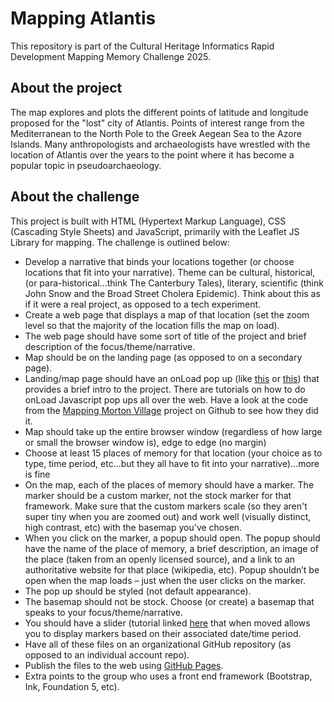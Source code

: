 # Mapping Atlantis
This repository is part of the Cultural Heritage Informatics Rapid Development Mapping Memory Challenge 2025.

## About the project
The map explores and plots the different points of latitude and longitude proposed for the "lost" city of Atlantis. Points of interest range from the Mediterranean to the North Pole to the Greek Aegean Sea to the Azore Islands. Many anthropologists and archaeologists have wrestled with the location of Atlantis over the years to the point where it has become a popular topic in pseudoarchaeology.

## About the challenge
This project is built with HTML (Hypertext Markup Language), CSS (Cascading Style Sheets) and JavaScript, primarily with the Leaflet JS Library for mapping. 
The challenge is outlined below:
- Develop a narrative that binds your locations together (or choose locations that fit into your narrative). Theme can be cultural, historical, (or para-historical…think The Canterbury Tales), literary, scientific (think John Snow and the Broad Street Cholera Epidemic). Think about this as if it were a real project, as opposed to a tech experiment.
- Create a web page that displays a map of that location (set the zoom level so that the majority of the location fills the map on load).
- The web page should have some sort of title of the project and brief description of the focus/theme/narrative.
- Map should be on the landing page (as opposed to on a secondary page).
- Landing/map page should have an onLoad pop up (like [this](https://msu-anthropology.github.io/daea/) or [this](https://mappingmv.matrix.msu.edu/)) that provides a brief intro to the project. There are tutorials on how to do onLoad Javascript pop ups all over the web. Have a look at the code from the [Mapping Morton Village](https://github.com/beyeraut/mappingmvfinal-master) project on Github to see how they did it.
- Map should take up the entire browser window (regardless of how large or small the browser window is), edge to edge (no margin)
- Choose at least 15 places of memory for that location (your choice as to type, time period, etc…but they all have to fit into your narrative)…more is fine
- On the map, each of the places of memory should have a marker. The marker should be a custom marker, not the stock marker for that framework. Make sure that the custom markers scale (so they aren't super tiny when you are zoomed out) and work well (visually distinct, high contrast, etc) with the basemap you've chosen.
- When you click on the marker, a popup should open. The popup should have the name of the place of memory, a brief description, an image of the place (taken from an openly licensed source), and a link to an authoritative website for that place (wikipedia, etc). Popup shouldn’t be open when the map loads – just when the user clicks on the marker.
- The pop up should be styled (not default appearance).
- The basemap should not be stock. Choose (or create) a basemap that speaks to your focus/theme/narrative.
- You should have a slider (tutorial linked [here](https://github.com/chi-initiative/LeafletSlider-tutorial) that when moved allows you to display markers based on their associated date/time period.
- Have all of these files on an organizational GitHub repository (as opposed to an individual account repo).
- Publish the files to the web using [GitHub Pages](https://docs.github.com/en/pages).
- Extra points to the group who uses a front end framework (Bootstrap, Ink, Foundation 5, etc).
